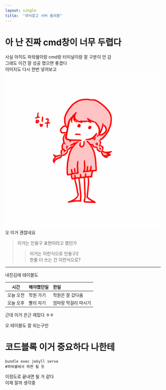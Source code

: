 ```yaml
---
layout: single
title:  "루비깔고 서버 돌려봄"
---
```


# 아 난 진짜 cmd창이 너무 두렵다

사실 아직도 파워쉘이랑 cmd랑 터미널이랑 잘 구분이 안 감  
그래도 이건 잘 성공 했으면 좋겠다  
이미지도 다시 한번 넣어보고  
![힝구이미지](../images/2024-08-05/022.png "내가그린그림2")  
오 이거 괜찮네요  
  
>이거는 인용구 표현이라고 했던가
>>이거는 이런식으로 인용구2  
>>한줄 더 쓰는 건 이런식으로?

***

내친김에 테이블도

|시간|해야했던일|한일|
|:---:|:---|:---|
|오늘 오전|학원 가기|학원은 잘 갔다옴|
|오늘 오후|빨리 자기|엄마랑 막걸리 마시기|

근데 이거 은근 재밌다 ㅎㅎ

오 테이블도 잘 되는구만

# 코드블록 이거 중요하다 나한테

~~~
bundle exec jekyll serve
#파워쉘에서 하면 될 듯
~~~

이정도로 끝내면 될 거 같다  
이제 잘까 생각중